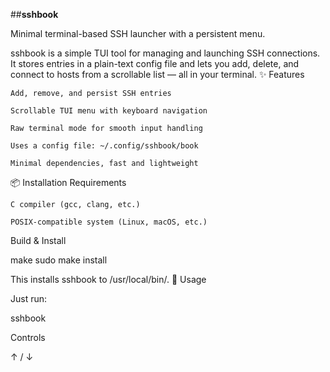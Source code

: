 ##**sshbook**

Minimal terminal-based SSH launcher with a persistent menu.

sshbook is a simple TUI tool for managing and launching SSH connections. It stores entries in a plain-text config file and lets you add, delete, and connect to hosts from a scrollable list — all in your terminal.
✨ Features

    Add, remove, and persist SSH entries

    Scrollable TUI menu with keyboard navigation

    Raw terminal mode for smooth input handling

    Uses a config file: ~/.config/sshbook/book

    Minimal dependencies, fast and lightweight

📦 Installation
Requirements

    C compiler (gcc, clang, etc.)

    POSIX-compatible system (Linux, macOS, etc.)

Build & Install

make
sudo make install

This installs sshbook to /usr/local/bin/.
🚀 Usage

Just run:

sshbook

Controls

↑ / ↓

